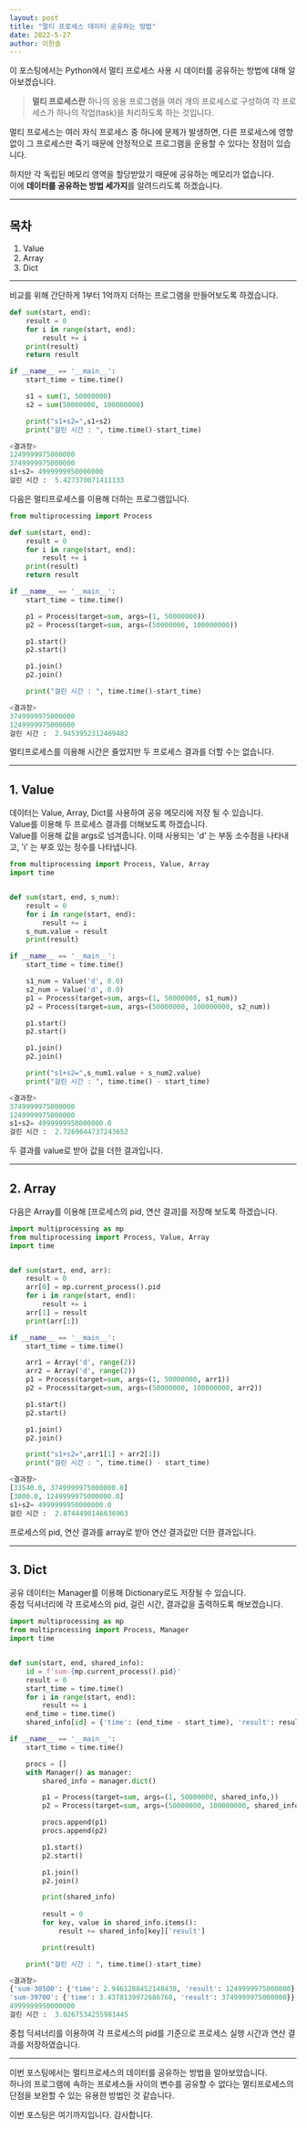 ```yaml
---
layout: post
title: "멀티 프로세스 데이터 공유하는 방법"
date: 2022-5-27
author: 이한솔
---
```


이 포스팅에서는 Python에서 멀티 프로세스 사용 시 데이터를 공유하는 방법에 대해 알아보겠습니다.

> **멀티 프로세스란** 하나의 응용 프로그램을 여러 개의 프로세스로 구성하여 각 프로세스가 하나의 작업(task)을 처리하도록 하는 것입니다.

멀티 프로세스는 여러 자식 프로세스 중 하나에 문제가 발생하면, 다른 프로세스에 영향없이 그 프로세스만 죽기 때문에 안정적으로 프로그램을 운용할 수 있다는 장점이 있습니다.

하지만 각 독립된 메모리 영역을 할당받았기 때문에 공유하는 메모리가 없습니다.<br> 이에 **데이터를 공유하는 방법 세가지**를 알려드리도록 하겠습니다.

---

## **목차**
1. Value
2. Array
3. Dict

---
비교를 위해 간단하게 1부터 1억까지 더하는 프로그램을 만들어보도록 하겠습니다.
```python
def sum(start, end):
    result = 0
    for i in range(start, end):
        result += i
    print(result)
    return result

if __name__ == '__main__':
    start_time = time.time()

    s1 = sum(1, 50000000)
    s2 = sum(50000000, 100000000)

    print("s1+s2=",s1+s2)
    print("걸린 시간 : ", time.time()-start_time)

<결과창>
1249999975000000
3749999975000000
s1+s2= 4999999950000000
걸린 시간 :  5.427370071411133
```

다음은 멀티프로세스를 이용해 더하는 프로그램입니다.
```python
from multiprocessing import Process

def sum(start, end):
    result = 0
    for i in range(start, end):
        result += i
    print(result)
    return result

if __name__ == '__main__':
    start_time = time.time()

    p1 = Process(target=sum, args=(1, 50000000))
    p2 = Process(target=sum, args=(50000000, 100000000))

    p1.start()
    p2.start()

    p1.join()
    p2.join()

    print("걸린 시간 : ", time.time()-start_time)

<결과창>
3749999975000000
1249999975000000
걸린 시간 :  2.9453952312469482
```
멀티프로세스를 이용해 시간은 줄었지만 두 프로세스 결과를 더할 수는 없습니다.

---

## **1. Value**
데이터는 Value, Array, Dict를 사용하여 공유 메모리에 저장 될 수 있습니다.<br>
Value를 이용해 두 프로세스 결과를 더해보도록 하겠습니다.<br>
Value를 이용해 값을 args로 넘겨줍니다. 이때 사용되는 'd' 는 부동 소수점을 나타내고, 'i' 는 부호 있는 정수를 나타냅니다.

```python
from multiprocessing import Process, Value, Array
import time


def sum(start, end, s_num):
    result = 0
    for i in range(start, end):
        result += i
    s_num.value = result
    print(result)

if __name__ == '__main__':
    start_time = time.time()

    s1_num = Value('d', 0.0)
    s2_num = Value('d', 0.0)
    p1 = Process(target=sum, args=(1, 50000000, s1_num))
    p2 = Process(target=sum, args=(50000000, 100000000, s2_num))

    p1.start()
    p2.start()

    p1.join()
    p2.join()

    print("s1+s2=",s_num1.value + s_num2.value)
    print("걸린 시간 : ", time.time() - start_time)

<결과창>
3749999975000000
1249999975000000
s1+s2= 4999999950000000.0
걸린 시간 :  2.7269644737243652
```
두 결과를 value로 받아 값을 더한 결과입니다.

---
## **2. Array**
다음은 Array를 이용해 [프로세스의 pid, 연산 결과]를 저장해 보도록 하겠습니다.
```python
import multiprocessing as mp
from multiprocessing import Process, Value, Array
import time


def sum(start, end, arr):
    result = 0
    arr[0] = mp.current_process().pid
    for i in range(start, end):
        result += i
    arr[1] = result
    print(arr[:])

if __name__ == '__main__':
    start_time = time.time()

    arr1 = Array('d', range(2))
    arr2 = Array('d', range(2))
    p1 = Process(target=sum, args=(1, 50000000, arr1))
    p2 = Process(target=sum, args=(50000000, 100000000, arr2))

    p1.start()
    p2.start()

    p1.join()
    p2.join()

    print("s1+s2=",arr1[1] + arr2[1])
    print("걸린 시간 : ", time.time() - start_time)

<결과창>
[33540.0, 3749999975000000.0]
[3808.0, 1249999975000000.0]
s1+s2= 4999999950000000.0
걸린 시간 :  2.8744490146636963
```
프로세스의 pid, 연산 결과를 array로 받아 연산 결과값만 더한 결과입니다.

---

## **3. Dict**
공유 데이터는 Manager를 이용해 Dictionary로도 저장될 수 있습니다.<br>
중첩 딕셔너리에 각 프로세스의 pid, 걸린 시간, 결과값을 출력하도록 해보겠습니다.
```python
import multiprocessing as mp
from multiprocessing import Process, Manager
import time


def sum(start, end, shared_info):
    id = f'sum-{mp.current_process().pid}'
    result = 0
    start_time = time.time()
    for i in range(start, end):
        result += i
    end_time = time.time()
    shared_info[id] = {'time': (end_time - start_time), 'result': result}

if __name__ == '__main__':
    start_time = time.time()

    procs = []
    with Manager() as manager:
        shared_info = manager.dict()

        p1 = Process(target=sum, args=(1, 50000000, shared_info,))
        p2 = Process(target=sum, args=(50000000, 100000000, shared_info,))

        procs.append(p1)
        procs.append(p2)

        p1.start()
        p2.start()

        p1.join()
        p2.join()

        print(shared_info)
        
        result = 0
        for key, value in shared_info.items():
            result += shared_info[key]['result']

        print(result)

    print("걸린 시간 : ", time.time()-start_time)

<결과창>
{'sum-30500': {'time': 2.9461288452148438, 'result': 1249999975000000}, 
'sum-39700': {'time': 3.4378139972686768, 'result': 3749999975000000}}
4999999950000000
걸린 시간 :  3.0267534255981445
```
중첩 딕셔너리를 이용하여 각 프로세스의 pid를 기준으로 프로세스 실행 시간과 연산 결과를 저장하였습니다.

---

이번 포스팅에서는 멀티프로세스의 데이터를 공유하는 방법을 알아보았습니다.<br> 하나의 프로그램에 속하는 프로세스들 사이의 변수를 공유할 수 없다는 멀티프로세스의 단점을 보완할 수 있는 유용한 방법인 것 같습니다.

이번 포스팅은 여기까지입니다. 감사합니다.
